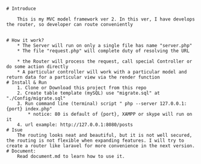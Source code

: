     # Introduce

        This is my MVC model framework ver 2. In this ver, I have develops the router, so developer can route conveniently


    # How it work?
        * The Server will run on only a single file has name "server.php"
        * The file "request.php" will complete duty of resolving the URL

        * the Router will process the request, call special Controller or do some action directly
        * A particular controller will work with a particular model and return data for a particular view via the render function
    # Install & Run
        1. Clone or Download this project from this repo
        2. Create table template (mySQL) use "migrate.sql" at "./Config/migrate.sql"
        3. Run command line (terminal) script " php --server 127.0.0.1:{port} index.php"
            * notice: 80 is default of {port}, XAMPP or skype will run on it
        4. url example: http://127.0.0.1:8080/posts
    # Isue
        The routing looks neat and beautiful, but it is not well secured, the routing is not flexible when expanding features. I will try to create a router like laravel for more convenience in the next version.
    # Document:
        Read document.md to learn how to use it.